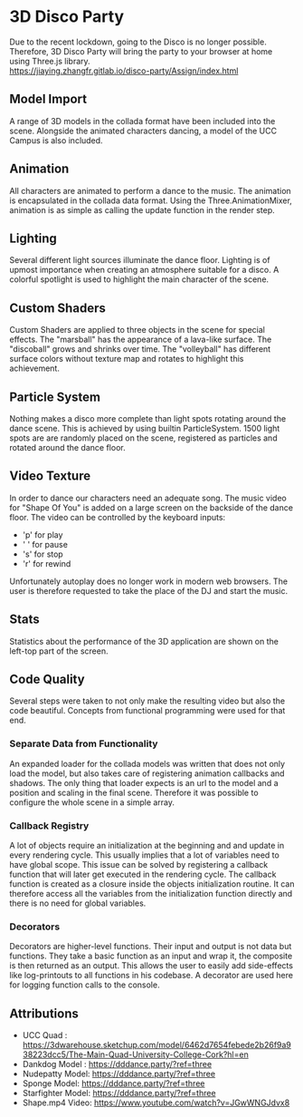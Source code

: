3D Disco Party
==============
Due to the recent lockdown, going to the Disco is no longer possible. Therefore, 3D Disco Party will bring the party to your browser at home using Three.js library.  
https://jiaying.zhangfr.gitlab.io/disco-party/Assign/index.html

Model Import
------------
A range of 3D models in the collada format have been included into the scene. Alongside the animated characters dancing, a model of the UCC Campus is also included.

Animation
--------
All characters are animated to perform a dance to the music. The animation is encapsulated in the collada data format. Using the Three.AnimationMixer, animation is as simple as calling the update function in the render step. 

Lighting
---------
Several different light sources illuminate the dance floor. Lighting is of upmost importance when creating an atmosphere suitable for a disco. A colorful spotlight is used to highlight the main character of the scene.

Custom Shaders
--------------
Custom Shaders are applied to three objects in the scene for special effects. The "marsball" has the appearance of a lava-like surface. The "discoball" grows and shrinks over time. The "volleyball" has different surface colors without texture map and rotates to highlight this achievement. 

Particle System
---------------
Nothing makes a disco more complete than light spots rotating around the dance scene. This is achieved by using builtin ParticleSystem. 1500 light spots are are randomly placed on the scene, registered as particles and rotated around the dance floor. 

Video Texture
-------------
In order to dance our characters need an adequate song. The music video for "Shape Of You" is added on a large screen on the backside of the dance floor. The video can be controlled by the keyboard inputs:
* 'p' for play
* ' ' for pause
* 's' for stop
* 'r' for rewind

Unfortunately autoplay does no longer work in modern web browsers. The user is therefore requested to take the place of the DJ and start the music.

Stats
-----
Statistics about the performance of the 3D application are shown on the left-top part of the screen.

Code Quality
------------
Several steps were taken to not only make the resulting video but also the code beautiful. Concepts from functional programming were used for that end.

### Separate Data from Functionality
An expanded loader for the collada models was written that does not only load the model, but also takes care of registering animation callbacks and shadows. The only thing that loader expects is an url to the model and a position and scaling in the final scene. Therefore it was possible to configure the whole scene in a simple array.

### Callback Registry
A lot of objects require an initialization at the beginning and and update in every rendering cycle. This usually implies that a lot of variables need to have global scope. This issue can be solved by registering a callback function that will later get executed in the rendering cycle. The callback function is created as a closure inside the objects initialization routine. It can therefore access all the variables from the initialization function directly and there is no need for global variables.

### Decorators
Decorators are higher-level functions. Their input and output is not data but functions. They take a basic function as an input and wrap it, the composite is then returned as an output. This allows the user to easily add side-effects like log-printouts to all functions in his codebase. A decorator are used here for logging function calls to the console.


Attributions
------------
* UCC Quad : https://3dwarehouse.sketchup.com/model/6462d7654febede2b26f9a938223dcc5/The-Main-Quad-University-College-Cork?hl=en
* Dankdog Model : https://dddance.party/?ref=three
* Nudepatty Model: https://dddance.party/?ref=three
* Sponge Model: https://dddance.party/?ref=three
* Starfighter Model: https://dddance.party/?ref=three
* Shape.mp4 Video: https://www.youtube.com/watch?v=JGwWNGJdvx8



